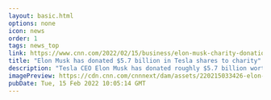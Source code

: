 ```yaml
---
layout: basic.html
options: none
icon: news
order: 1
tags: news_top
link: https://www.cnn.com/2022/02/15/business/elon-musk-charity-donation/index.html
title: "Elon Musk has donated $5.7 billion in Tesla shares to charity"
description: "Tesla CEO Elon Musk has donated roughly $5.7 billion worth of the electric carmaker's shares to charity."
imagePreview: https://cdn.cnn.com/cnnnext/dam/assets/220215033426-elon-musk-02102022-video-synd-2.jpg
pubDate: Tue, 15 Feb 2022 10:05:14 GMT
---
```

